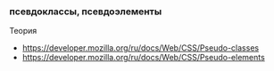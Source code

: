 ### псевдоклассы, псевдоэлементы
Теория
 - https://developer.mozilla.org/ru/docs/Web/CSS/Pseudo-classes
 - https://developer.mozilla.org/ru/docs/Web/CSS/Pseudo-elements